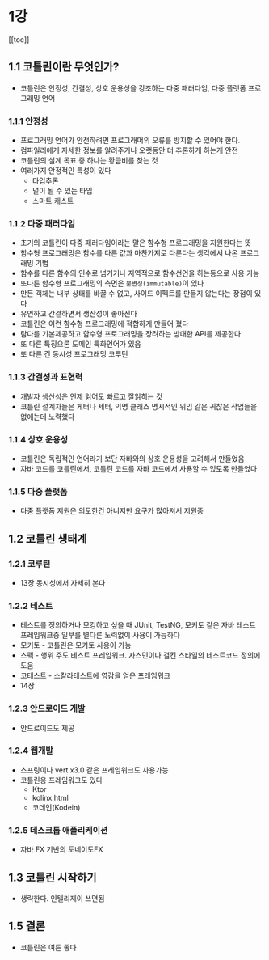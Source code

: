 # 1강

[[toc]]

## 1.1 코틀린이란 무엇인가?
- 코틀린은 안정성, 간결성, 상호 운용성을 강조하는 다중 패러다임, 다중 플랫폼 프로그래밍 언어

### 1.1.1 안정성
- 프로그래밍 언어가 안전하려면 프로그래머의 오류를 방지할 수 있어야 한다.
- 컴파일러에게 자세한 정보를 알려주거나 오랫동안 더 추론하게 하는게 안전
- 코틀린의 설계 목표 중 하나는 황금비를 찾는 것
- 여러가지 안정적인 특성이 있다
  - 타입추론
  - 널이 될 수 있는 타입
  - 스마트 캐스트

### 1.1.2 다중 패러다임
- 초기의 코틀린이 다중 패러다임이라는 말은 함수형 프로그래밍을 지원한다는 뜻
- 함수형 프로그래밍은 함수를 다른 값과 마찬가지로 다룬다는 생각에서 나온 프로그래밍 기법
- 함수를 다른 함수의 인수로 넘기거나 지역적으로 함수선언을 하는등으로 사용 가능
- 또다른 함수형 프로그래밍의 측면은 `불변성(immutable)`이 있다
- 만든 객체는 내부 상태를 바꿀 수 없고, 사이드 이펙트를 만들지 않는다는 장점이 있다
- 유연하고 간결하면서 생산성이 좋아진다
- 코틀린은 이런 함수형 프로그래밍에 적합하게 만들어 졌다
- 람다를 기본제공하고 함수형 프로그래밍을 장려하는 방대한 API를 제공한다
- 또 다른 특징으론 도메인 특화언어가 있음
- 또 다른 건 동시성 프로그래밍 코루틴

### 1.1.3 간결성과 표현력
- 개발자 생산성은 언제 읽어도 빠르고 잘읽히는 것
- 코틀린 설계자들은 게터나 세터, 익명 클래스 명시적인 위임 같은 귀찮은 작업들을 없애는데 노력했다

### 1.1.4 상호 운용성
- 코틀린은 독립적인 언어라기 보단 자바와의 상호 운용성을 고려해서 만들었음
- 자바 코드를 코틀린에서, 코틀린 코드를 자바 코드에서 사용할 수 있도록 만들었다

### 1.1.5 다중 플랫폼
- 다중 플랫폼 지원은 의도한건 아니지만 요구가 많아져서 지원중

## 1.2 코틀린 생태계
### 1.2.1 코루틴
- 13장 동시성에서 자세히 본다

### 1.2.2 테스트
- 테스트를 정의하거나 모킹하고 싶을 때 JUnit, TestNG, 모키토 같은 자바 테스트 프레임워크중 일부를 별다른 노력없이 사용이 가능하다
- 모키토 - 코틀린은 모키토 사용이 가능
- 스펙 - 행위 주도 테스트 프레임워크. 자스민이나 걸킨 스타일의 테스트코드 정의에 도움
- 코테스트 - 스칼라테스트에 영감을 얻은 프레임워크
- 14장

### 1.2.3 안드로이드 개발
- 안드로이드도 제공

### 1.2.4 웹개발
- 스프링이나 vert x3.0 같은 프레임워크도 사용가능
- 코틀린용 프레임워크도 있다
  - Ktor
  - kolinx.html
  - 코데인(Kodein)

### 1.2.5 데스크톱 애플리케이션
- 자바 FX 기반의 토네이도FX

## 1.3 코틀린 시작하기
- 생략한다. 인텔리제이 쓰면됨

## 1.5 결론
- 코틀린은 여튼 좋다

